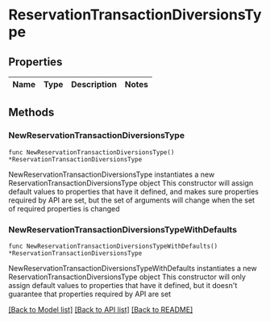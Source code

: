 # ReservationTransactionDiversionsType

## Properties

Name | Type | Description | Notes
------------ | ------------- | ------------- | -------------

## Methods

### NewReservationTransactionDiversionsType

`func NewReservationTransactionDiversionsType() *ReservationTransactionDiversionsType`

NewReservationTransactionDiversionsType instantiates a new ReservationTransactionDiversionsType object
This constructor will assign default values to properties that have it defined,
and makes sure properties required by API are set, but the set of arguments
will change when the set of required properties is changed

### NewReservationTransactionDiversionsTypeWithDefaults

`func NewReservationTransactionDiversionsTypeWithDefaults() *ReservationTransactionDiversionsType`

NewReservationTransactionDiversionsTypeWithDefaults instantiates a new ReservationTransactionDiversionsType object
This constructor will only assign default values to properties that have it defined,
but it doesn't guarantee that properties required by API are set


[[Back to Model list]](../README.md#documentation-for-models) [[Back to API list]](../README.md#documentation-for-api-endpoints) [[Back to README]](../README.md)


